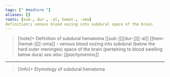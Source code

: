 ```yaml
---
tags: [" #medterm "]
aliases: []
roots: [sub-, dur-, -al, hemat-, -oma]
definition:: venous blood oozing into subdural space of the brain
---
```

>[!note]+ Definition of subdural hematoma
>[[sub-]][[dur-]][[-al]] [[hem-|hemat-]][[-oma]] - venous blood oozing into subdural (below the hard outer meninges) space of the brain (pertaining to blood swelling below dura)
>*see also: [[pachymeninx]]*
___
>[!info]+ Etymology of subdural hematoma

